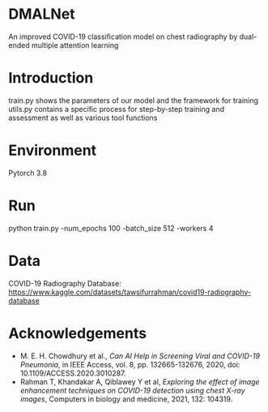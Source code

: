 # DMALNet
An improved COVID-19 classification model on chest radiography by dual-ended multiple attention learning

# Introduction
train.py shows the parameters of our model and the framework for training
utils.py contains a specific process for step-by-step training and assessment as well as various tool functions

# Environment
Pytorch 3.8

# Run
python train.py -num_epochs 100 -batch_size 512 -workers 4

# Data
COVID-19 Radiography Database: https://www.kaggle.com/datasets/tawsifurrahman/covid19-radiography-database

# Acknowledgements
+ M. E. H. Chowdhury et al., _Can AI Help in Screening Viral and COVID-19 Pneumonia_, in IEEE Access, vol. 8, pp. 132665-132676, 2020, doi: 10.1109/ACCESS.2020.3010287.
+ Rahman T, Khandakar A, Qiblawey Y et al, _Exploring the effect of image enhancement techniques on COVID-19 detection using chest X-ray images_, Computers in biology and medicine, 2021, 132: 104319.

